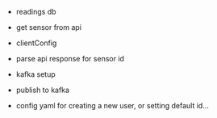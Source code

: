 - readings db
- get sensor from api
- clientConfig
- parse api response for sensor id
- kafka setup
- publish to kafka


- config yaml for creating a new user, or setting default id...
